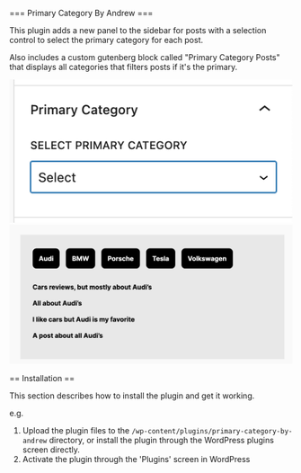=== Primary Category By Andrew === 

This plugin adds a new panel to the sidebar for posts with a selection control to select the primary category for each post.

Also includes a custom gutenberg block called "Primary Category Posts" that displays all categories that filters posts if it's the primary.

![Alt text](/primary-category-panel.png?raw=true "Sidebar Panel")
![Alt text](/primary-category-frontend.png?raw=true "Frontend with block")

== Installation ==

This section describes how to install the plugin and get it working.

e.g.

1. Upload the plugin files to the `/wp-content/plugins/primary-category-by-andrew` directory, or install the plugin through the WordPress plugins screen directly.
1. Activate the plugin through the 'Plugins' screen in WordPress
